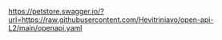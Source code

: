 https://petstore.swagger.io/?url=https://raw.githubusercontent.com/Hevitriniavo/open-api-L2/main/openapi.yaml
